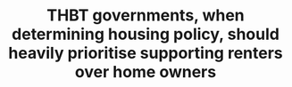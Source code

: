 ---
title: "THBT governments, when determining housing policy, should heavily prioritise supporting renters over home owners"
infoslide: ""
round: "Round 4"
weight: 4
videos: []
tags: []
layout: "motion"
categories: ["motions"]
---